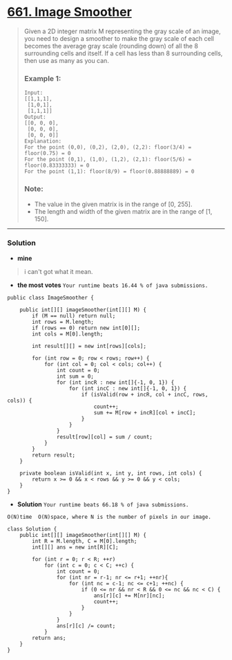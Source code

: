 # [661. Image Smoother](https://leetcode.com/problems/image-smoother/description/)

> Given a 2D integer matrix M representing the gray scale of an image, you need to design a smoother to make the gray scale of each cell becomes the average gray scale (rounding down) of all the 8 surrounding cells and itself. If a cell has less than 8 surrounding cells, then use as many as you can.
>
> ### Example 1:
> ```
> Input:
> [[1,1,1],
>  [1,0,1],
>  [1,1,1]]
> Output:
> [[0, 0, 0],
>  [0, 0, 0],
>  [0, 0, 0]]
> Explanation:
> For the point (0,0), (0,2), (2,0), (2,2): floor(3/4) = floor(0.75) = 0
> For the point (0,1), (1,0), (1,2), (2,1): floor(5/6) = floor(0.83333333) = 0
> For the point (1,1): floor(8/9) = floor(0.88888889) = 0
> ```
>
> ### Note:
> * The value in the given matrix is in the range of [0, 255].
> * The length and width of the given matrix are in the range of [1, 150].

---

### Solution

* **mine**
> i can't got what it mean.

* **the most votes** `Your runtime beats 16.44 % of java submissions.`
```
public class ImageSmoother {

    public int[][] imageSmoother(int[][] M) {
        if (M == null) return null;
        int rows = M.length;
        if (rows == 0) return new int[0][];
        int cols = M[0].length;

        int result[][] = new int[rows][cols];

        for (int row = 0; row < rows; row++) {
            for (int col = 0; col < cols; col++) {
                int count = 0;
                int sum = 0;
                for (int incR : new int[]{-1, 0, 1}) {
                    for (int incC : new int[]{-1, 0, 1}) {
                        if (isValid(row + incR, col + incC, rows, cols)) {
                            count++;
                            sum += M[row + incR][col + incC];
                        }
                    }
                }
                result[row][col] = sum / count;
            }
        }
        return result;
    }

    private boolean isValid(int x, int y, int rows, int cols) {
        return x >= 0 && x < rows && y >= 0 && y < cols;
    }
}
```

* **Solution** `Your runtime beats 66.18 % of java submissions.`

`O(N)time  O(N)space, where N is the number of pixels in our image. `
```
class Solution {
    public int[][] imageSmoother(int[][] M) {
        int R = M.length, C = M[0].length;
        int[][] ans = new int[R][C];

        for (int r = 0; r < R; ++r)
            for (int c = 0; c < C; ++c) {
                int count = 0;
                for (int nr = r-1; nr <= r+1; ++nr){
                    for (int nc = c-1; nc <= c+1; ++nc) {
                        if (0 <= nr && nr < R && 0 <= nc && nc < C) {
                            ans[r][c] += M[nr][nc];
                            count++;
                        }
                    }
                }
                ans[r][c] /= count;
            }
        return ans;
    }
}
```
